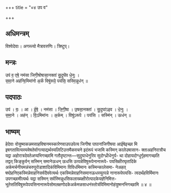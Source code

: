 +++
title = "०४ उप व"

+++
## अधिमन्त्रम्
विश्वेदेवाः। अगस्त्यो मैत्रावरुणिः। त्रिष्टुप्।

## मन्त्रः
उप॑ व॒ एषे॒ नम॑सा जिगी॒षोषासा॒नक्ता॑ सु॒दुघे॑व धे॒नुः ।  
स॒मा॒ने अह॑न्वि॒मिमा॑नो अ॒र्कं विषु॑रूपे॒ पय॑सि॒ सस्मि॒न्नूध॑न् ॥

## पदपाठः
उप॑ । वः॒ । आ । ई॒षे॒ । नम॑सा । जि॒गी॒षा । उ॒षसा॒नक्ता॑ । सु॒दुघा॑ऽइव । धे॒नुः ।  
स॒मा॒ने । अह॑न् । वि॒ऽमिमा॑नः । अ॒र्कम् । विषु॑ऽरूपे । पय॑सि । सस्मि॑न् । ऊध॑न् ॥

## भाष्यम्
हेदेवाः वोयुष्माकन्नमसाहविषानमस्कारेणवाउपउपेत्य जिगीषा पापानांजिगीषया आईषेइच्छा मि इषगतावित्यस्यवेषतेर्वागत्याद्यर्थस्यलिटिउत्तमैकवचने इदंरूपं भजामि कस्मिन् कालेउषासान- क्ताअहनिरात्रौच यद्वा अहोरात्रदेवतेअप्यभिगच्छामि गतौदृष्टान्तः—सुदुघाधेनुरिव सुदोग्ध्रीधेनुर्य- था दोहायदोग्धुर्गृहमागच्छति तद्वत् किङ्कुर्वन् सस्मिन् समानेऊधन् ऊधसि उत्पन्नेविषुरूपेनानारूपे- पयसिक्षीरघृतादिके अर्कमर्चनीयमन्नंचरुपुरोडाशादिकंविमिमानः विविधंमिमानः कस्मिन्कालेसमा- नेअहत् षष्ठेहनिएकस्मिन्नेवाहनिसर्वदैववेत्यर्थः एकस्मिन्नेवाहनिसमानऊधस्युत्पन्ने नानारूपेपयसि- त्वदर्थंहविर्मिमानः उपगच्छामीत्यर्थः यद्वा सस्मिन् सर्वस्मिन्नूधसिफलाख्यक्षीरोत्पादकेयज्ञेनिमित्त- भूतेसतिविषुरूपेपयसिनानारूपेसोमलक्षणोदकेअर्कमन्नसाधनंस्तोत्रंविमिमानोहंयुष्मनभिगच्छामि ॥ ४ ॥